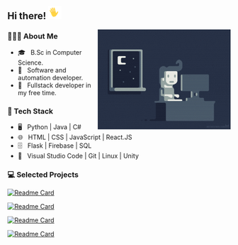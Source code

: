 <!--
**EladMotzny/EladMotzny** is a ✨ _special_ ✨ repository because its `README.md` (this file) appears on your GitHub profile.

Here are some ideas to get you started:

- 🔭 I’m currently working on ...
- 🌱 I’m currently learning ...
- 👯 I’m looking to collaborate on ...
- 🤔 I’m looking for help with ...
- 💬 Ask me about ...
- 📫 How to reach me: ...
- 😄 Pronouns: ...
- ⚡ Fun fact: ...
-->

<h2> Hi there! <img src="https://github.com/EladMotzny/EladMotzny/blob/main/wave.gif" width="30"> </h2>
<img align="right" alt="GIF" src="https://github.com/EladMotzny/EladMotzny/blob/main/main.gif" width="300"/>

<h3> 👨🏻‍💻 About Me </h3>

- 🎓 &nbsp; B.Sc in Computer Science.
- 💼 &nbsp; Software and automation developer.
- 🌱 &nbsp; Fullstack developer in my free time.

<h3> 🧰 Tech Stack </h3>

 - 🖥️ &nbsp;   Python | Java | C#
 - 🌐 &nbsp;   HTML | CSS | JavaScript | React.JS
 - 🗄️ &nbsp;    Flask | Firebase | SQL
 - 🔧 &nbsp;   Visual Studio Code | Git | Linux | Unity
 
<h3> 💻 Selected Projects </h3>

[![Readme Card](https://github-readme-stats.vercel.app/api/pin/?username=EladMotzny&repo=react-task-tracker)](https://github.com/EladMotzny/react-task-tracker)

[![Readme Card](https://github-readme-stats.vercel.app/api/pin/?username=EladMotzny&repo=Flask-Blog)](https://github.com/EladMotzny/Flask-Blog)

[![Readme Card](https://github-readme-stats.vercel.app/api/pin/?username=EladMotzny&repo=Todo-List)](https://github.com/EladMotzny/Todo-List)

[![Readme Card](https://github-readme-stats.vercel.app/api/pin/?username=EladMotzny&repo=Sudoku-Solver)](https://github.com/EladMotzny/Sudoku-Solver)
